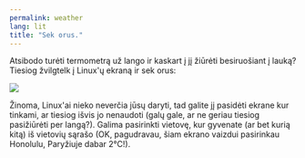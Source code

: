 ```yaml
---
permalink: weather
lang: lit
title: "Sek orus."
---
```


Atsibodo tur&#279;ti termometr&#261; u&#382; lango ir kaskart &#303; j&#303; &#382;i&#363;r&#279;ti besiruo&#353;iant &#303; lauk&#261;? Tiesiog &#382;vilgtelk &#303; Linux'&#371; ekran&#261; ir sek orus:

<img src="Images/weather.png" />

&#381;inoma, Linux'ai nieko never&#269;ia j&#363;s&#371; daryti, tad galite j&#303; pasid&#279;ti ekrane kur tinkami, ar tiesiog i&#353;vis jo nenaudoti (gal&#371; gale, ar ne geriau tiesiog pasi&#382;i&#363;r&#279;ti per lang&#261;?). Galima pasirinkti vietov&#281;, kur gyvenate (ar bet kuri&#261; kit&#261;) i&#353; vietovi&#371; s&#261;ra&#353;o (OK, pagudravau, &#353;iam ekrano vaizdui pasirinkau Honolulu, Pary&#382;iuje dabar 2&#176;C!).




